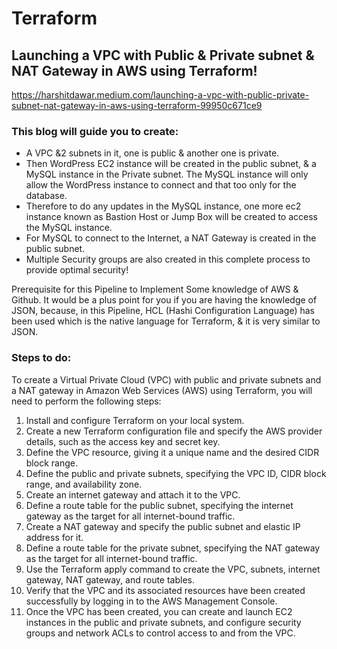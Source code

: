 # Terraform 
## Launching a VPC with Public & Private subnet & NAT Gateway in AWS using Terraform!

https://harshitdawar.medium.com/launching-a-vpc-with-public-private-subnet-nat-gateway-in-aws-using-terraform-99950c671ce9

### This blog will guide you to create:
- A VPC &2 subnets in it, one is public & another one is private. 
- Then WordPress EC2 instance will be created in the public subnet, & a MySQL instance in the Private subnet. The MySQL instance will only allow the WordPress instance to connect and that too only for the database. 
- Therefore to do any updates in the MySQL instance, one more ec2 instance known as Bastion Host or Jump Box will be created to access the MySQL instance. 
- For MySQL to connect to the Internet, a NAT Gateway is created in the public subnet. 
- Multiple Security groups are also created in this complete process to provide optimal security!

Prerequisite for this Pipeline to Implement
Some knowledge of AWS & Github.
It would be a plus point for you if you are having the knowledge of JSON, because, in this Pipeline, HCL (Hashi Configuration Language) has been used which is the native language for Terraform, & it is very similar to JSON.

### Steps to do:
To create a Virtual Private Cloud (VPC) with public and private subnets and a NAT gateway in Amazon Web Services (AWS) using Terraform, you will need to perform the following steps:

1) Install and configure Terraform on your local system.
2) Create a new Terraform configuration file and specify the AWS provider details, such as the access key and secret key.
3) Define the VPC resource, giving it a unique name and the desired CIDR block range.
4) Define the public and private subnets, specifying the VPC ID, CIDR block range, and availability zone.
5) Create an internet gateway and attach it to the VPC.
6) Define a route table for the public subnet, specifying the internet gateway as the target for all internet-bound traffic.
7) Create a NAT gateway and specify the public subnet and elastic IP address for it.
8) Define a route table for the private subnet, specifying the NAT gateway as the target for all internet-bound traffic.
9) Use the Terraform apply command to create the VPC, subnets, internet gateway, NAT gateway, and route tables.
10) Verify that the VPC and its associated resources have been created successfully by logging in to the AWS Management Console.
11) Once the VPC has been created, you can create and launch EC2 instances in the public and private subnets, and configure security groups and network ACLs to control access to and from the VPC.